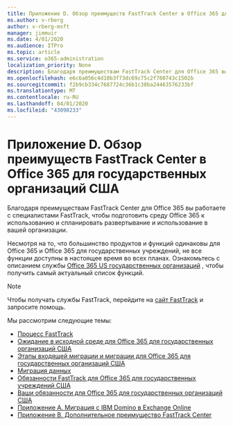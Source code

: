 ```yaml
---
title: Приложение D. Обзор преимуществ FastTrack Center в Office 365 для государственных организаций США
ms.author: v-rberg
author: v-rberg-msft
manager: jimmuir
ms.date: 4/01/2020
ms.audience: ITPro
ms.topic: article
ms.service: o365-administration
localization_priority: None
description: Благодаря преимуществам FastTrack Center для Office 365 вы работаете с специалистами FastTrack, чтобы подготовить среду Office 365 к использованию и спланировать развертывание и использование в вашей организации.
ms.openlocfilehash: e6c6a056c4d10b3f73dc69c75c2f780743c1502b
ms.sourcegitcommit: f2b9cb334c7687724c36b1c38ba24463576233bf
ms.translationtype: MT
ms.contentlocale: ru-RU
ms.lasthandoff: 04/01/2020
ms.locfileid: "43098233"
---
```

# <a name="appendix-d---fasttrack-center-benefit-overview-for-office-365-us-government"></a>Приложение D. Обзор преимуществ FastTrack Center в Office 365 для государственных организаций США

Благодаря преимуществам FastTrack Center для Office 365 вы работаете с специалистами FastTrack, чтобы подготовить среду Office 365 к использованию и спланировать развертывание и использование в вашей организации. 
  
Несмотря на то, что большинство продуктов и функций одинаковы для Office 365 и Office 365 для государственных учреждений, не все функции доступны в настоящее время во всех планах. Ознакомьтесь с описанием службы [Office 365 US государственных организаций](https://aka.ms/aboutgovcloud) , чтобы получить самый актуальный список функций.

> [!NOTE]
> Чтобы получать службы FastTrack, перейдите на [сайт FastTrack](https://go.microsoft.com/fwlink/?linkid=780698) и запросите помощь.  

Мы рассмотрим следующие темы:
- [Процесс FastTrack](O365-fasttrack-process.md) 
- [Ожидание в исходной среде для Office 365 для государственных организаций США](US-Gov-appendix-source-environment-expectations.md)   
- [Этапы входящей миграции и миграции для Office 365 для государственных организаций США](US-Gov-appendix-onboarding-and-migration.md)
- [Миграция данных](O365-data-migration.md)    
- [Обязанности FastTrack для Office 365 для государственных учреждений США](US-Gov-appendix-fasttrack-responsibilities.md)   
- [Ваши обязанности для Office 365 для государственных организаций США](US-Gov-appendix-your-responsibilities.md) 
- [Приложение А. Миграция с IBM Domino в Exchange Online](O365-from-ibm-domino-to-exchange-online.md)   
- [Приложение B. Дополнительное преимущество FastTrack Center](O365-fasttrack-additional-benefits.md)

